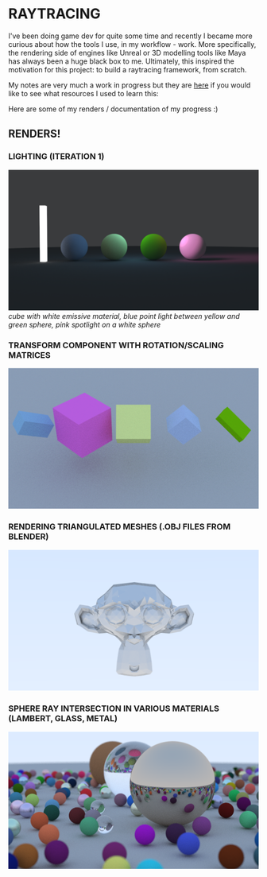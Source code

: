 # RAYTRACING
I've been doing game dev for quite some time and recently I became more curious about how the tools I use, in my workflow - work. 
More specifically, the rendering side of engines like Unreal or 3D modelling tools like Maya has always been a huge black box to me.
Ultimately, this inspired the motivation for this project: to build a raytracing framework, from scratch.

My notes are very much a work in progress but they are [here](https://hungry-tray-2e2.notion.site/RAYTRACING-FROM-SCRATCH-4053ea725f994ca787ef0a7a890eeb55?pvs=74) if you would like to see what resources I used to learn this:

Here are some of my renders / documentation of my progress :)

## RENDERS!

### LIGHTING (ITERATION 1)
![Lighting](https://github.com/IsaacYu15/RaytracingFromScratch/blob/main/renders/lighting_showcase.png)
*cube with white emissive material, blue point light between yellow and green sphere, pink spotlight on a white sphere*

### TRANSFORM COMPONENT WITH ROTATION/SCALING MATRICES
![Transformations](https://github.com/IsaacYu15/RaytracingFromScratch/blob/main/renders/TransformationMatrices.png)

### RENDERING TRIANGULATED MESHES (.OBJ FILES FROM BLENDER)
![Monkey Rendering](https://github.com/IsaacYu15/RaytracingFromScratch/blob/main/renders/CrispMetalMonkey.png)

### SPHERE RAY INTERSECTION IN VARIOUS MATERIALS (LAMBERT, GLASS, METAL)
![Spheresn](https://github.com/IsaacYu15/RaytracingFromScratch/blob/main/renders/RenderingSpheres.png)


